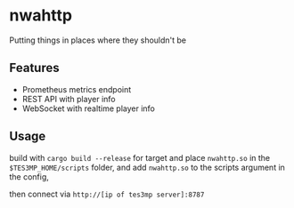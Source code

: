# nwahttp

Putting things in places where they shouldn't be

## Features

- Prometheus metrics endpoint
- REST API with player info
- WebSocket with realtime player info

## Usage

build with `cargo build --release` for target and place `nwahttp.so` in the `$TES3MP_HOME/scripts` folder, and add `nwahttp.so` to the scripts argument in the config,

then connect via `http://[ip of tes3mp server]:8787`

